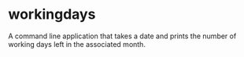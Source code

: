 # workingdays

A command line application that takes a date and prints the number of working days left in the associated month.
